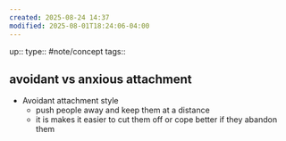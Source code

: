 ```yaml
---
created: 2025-08-24 14:37
modified: 2025-08-01T18:24:06-04:00
---
```

up::
type:: #note/concept 
tags::
## avoidant vs anxious attachment


- Avoidant attachment style
	- push people away and keep them at a distance
	- it is makes it easier to cut them off or cope better if they abandon them 